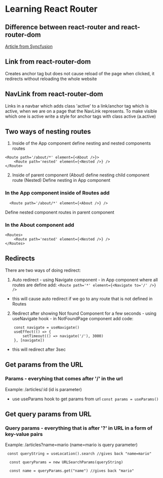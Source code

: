 # Learning React Router

## Difference between react-router and react-router-dom

[Article from Syncfusion](https://www.syncfusion.com/blogs/post/react-router-vs-react-router-dom.aspx)

## Link from react-router-dom

Creates anchor tag but does not cause reload of the page when clicked, it redirects without reloading the whole website

## NavLink from react-router-dom

Links in a navbar which adds class 'active' to a link/anchor tag which is active, when we are on a page that the NavLink represents. To make visible which one is active write a style for anchor tags with class active (a.active)

## Two ways of nesting routes

1. Inside of the App component define nesting and nested components routes

```
<Route path='/about/*' element={<About />}>
	<Route path='nested' element={<Nested />} />
</Route>
```

2. Inside of parent component (About) define nesting child component route (Nested)
   Define nesting in App component

### In the App component inside of Routes add

`	<Route path='/about/*' element={<About />} /> `

Define nested component routes in parent component

### In the About component add

```
<Routes>
	<Route path='nested' element={<Nested />} />
</Routes>
```

## Redirects

There are two ways of doing redirect:

1. Auto redirect - using Navigate component - in App component where all routes are define add:
   `<Route path='*' element={<Navigate to='/' />} />`

- this will cause auto redirect if we go to any route that is not defined in Routes

2. Redirect after showing Not found Component for a few seconds - using useNavigate hook - in NotFoundPage component add code:

```
	const navigate = useNavigate()
	useEffect(() => {
		setTimeout(() => navigate('/'), 3000)
	}, [navigate])

```

- this will redirect after 3sec

## Get params from the URL

### Params - everyhing that comes after '/' in the url

Example: /articles/:id (id is parameter)

- use useParams hook to get params from url
  `const params = useParams()`

## Get query params from URL

### Query params - everything that is after '?' in URL in a form of key-value pairs

Example: /articles?name=mario (name=mario is query parameter)

```
 const queryString = useLocation().search //gives back "name=mario"

  const queryParams = new URLSearchParams(queryString)

  const name = queryParams.get("name") //gives back "mario"
```
